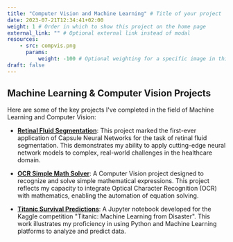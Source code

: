 ```yaml
---
title: "Computer Vision and Machine Learning" # Title of your project
date: 2023-07-21T12:34:41+02:00
weight: 1 # Order in which to show this project on the home page
external_link: "" # Optional external link instead of modal
resources:
    - src: compvis.png
      params:
          weight: -100 # Optional weighting for a specific image in this project folder
draft: false
---
```


## Machine Learning & Computer Vision Projects

Here are some of the key projects I've completed in the field of Machine Learning and Computer Vision:

- **[Retinal Fluid Segmentation](https://github.com/simepavlic/Retinal-fluid-segmentation)**: This project marked the first-ever application of Capsule Neural Networks for the task of retinal fluid segmentation. This demonstrates my ability to apply cutting-edge neural network models to complex, real-world challenges in the healthcare domain.

- **[OCR Simple Math Solver](https://github.com/simepavlic/math-solver)**: A Computer Vision project designed to recognize and solve simple mathematical expressions. This project reflects my capacity to integrate Optical Character Recognition (OCR) with mathematics, enabling the automation of equation solving.

- **[Titanic Survival Predictions](https://www.kaggle.com/code/simepavlic/titanic-survival-predictions)**: A Jupyter notebook developed for the Kaggle competition "Titanic: Machine Learning from Disaster". This work illustrates my proficiency in using Python and Machine Learning platforms to analyze and predict data.

